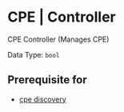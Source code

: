 # CPE | Controller

CPE Controller (Manages CPE)

Data Type: `bool`

## Prerequisite for

- [cpe discovery](../../../admin/discovery/box/cpe.md)
